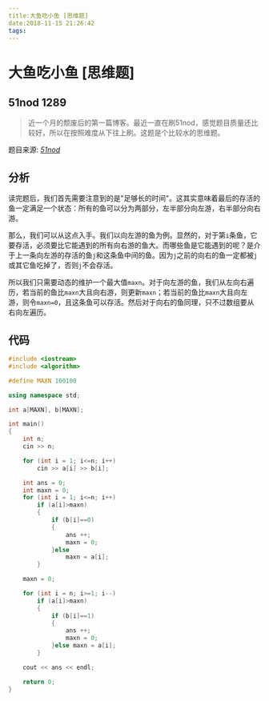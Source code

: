 ```yaml
---
title:大鱼吃小鱼 [思维题]
date:2018-11-15 21:26:42
tags:
---
```


# 大鱼吃小鱼 [思维题]

## 51nod 1289

> 近一个月的颓废后的第一篇博客。最近一直在刷51nod，感觉题目质量还比较好，所以在按照难度从下往上刷。这题是个比较水的思维题。

<!--more-->

题目来源: [_51nod_](http://www.51nod.com/Challenge/Problem.html#!#problemId=1289)

## 分析

读完题后，我们首先需要注意到的是"足够长的时间"。这其实意味着最后的存活的鱼一定满足一个状态：所有的鱼可以分为两部分，左半部分向左游，右半部分向右游。

那么，我们可以从这点入手。我们以向左游的鱼为例。显然的，对于第`i`条鱼，它要存活，必须要比它能遇到的所有向右游的鱼大。而哪些鱼是它能遇到的呢？是介于上一条向左游的存活的鱼`j`和这条鱼中间的鱼。因为`j`之前的向右的鱼一定都被`j`或其它鱼吃掉了，否则`j`不会存活。

所以我们只需要动态的维护一个最大值`maxn`。对于向左游的鱼，我们从左向右遍历，若当前的鱼比`maxn`大且向右游，则更新`maxn`；若当前的鱼比`maxn`大且向左游，则令`maxn=0`，且这条鱼可以存活。然后对于向右的鱼同理，只不过数组要从右向左遍历。

## 代码

```C++
#include <iostream>
#include <algorithm>

#define MAXN 100100

using namespace std;

int a[MAXN], b[MAXN];

int main()
{
    int n;
    cin >> n;

    for (int i = 1; i<=n; i++)
        cin >> a[i] >> b[i];

    int ans = 0;
    int maxn = 0;
    for (int i = 1; i<=n; i++)
        if (a[i]>maxn)
        {
            if (b[i]==0)
            {
                ans ++;
                maxn = 0;
            }else 
                maxn = a[i];
        }

    maxn = 0;

    for (int i = n; i>=1; i--)
        if (a[i]>maxn)
        {
            if (b[i]==1)
            {
                ans ++;
                maxn = 0;
            }else maxn = a[i];
        }

    cout << ans << endl;

    return 0;
}
```